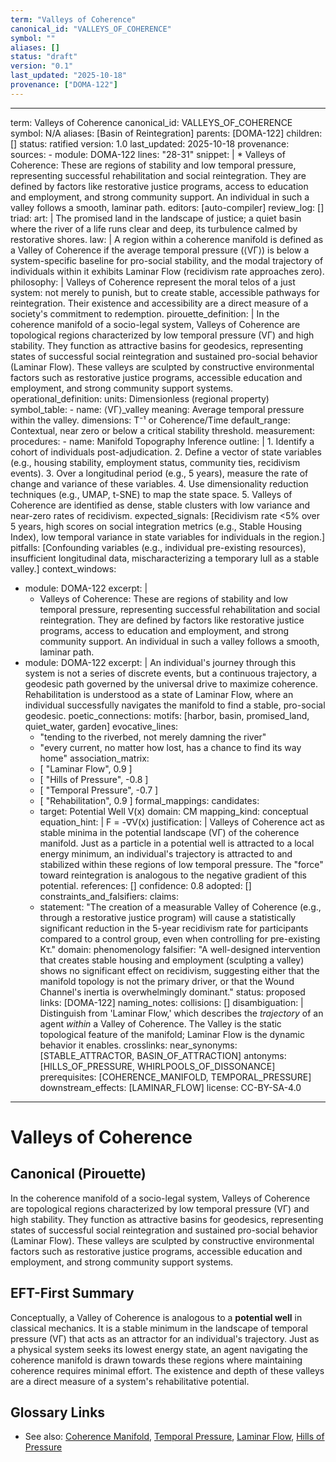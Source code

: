 ```yaml
---
term: "Valleys of Coherence"
canonical_id: "VALLEYS_OF_COHERENCE"
symbol: ""
aliases: []
status: "draft"
version: "0.1"
last_updated: "2025-10-18"
provenance: ["DOMA-122"]
---
```


---
term: Valleys of Coherence
canonical_id: VALLEYS_OF_COHERENCE
symbol: N/A
aliases: [Basin of Reintegration]
parents: [DOMA-122]
children: []
status: ratified
version: 1.0
last_updated: 2025-10-18
provenance:
  sources:
    - module: DOMA-122
      lines: "28-31"
      snippet: |
        *   Valleys of Coherence: These are regions of stability and low temporal pressure, representing successful rehabilitation and social reintegration. They are defined by factors like restorative justice programs, access to education and employment, and strong community support. An individual in such a valley follows a smooth, laminar path.
  editors: [auto-compiler]
  review_log: []
triad:
  art: |
    The promised land in the landscape of justice; a quiet basin where the river of a life runs clear and deep, its turbulence calmed by restorative shores.
  law: |
    A region within a coherence manifold is defined as a Valley of Coherence if the average temporal pressure (⟨VΓ⟩) is below a system-specific baseline for pro-social stability, and the modal trajectory of individuals within it exhibits Laminar Flow (recidivism rate approaches zero).
  philosophy: |
    Valleys of Coherence represent the moral telos of a just system: not merely to punish, but to create stable, accessible pathways for reintegration. Their existence and accessibility are a direct measure of a society's commitment to redemption.
pirouette_definition: |
  In the coherence manifold of a socio-legal system, Valleys of Coherence are topological regions characterized by low temporal pressure (VΓ) and high stability. They function as attractive basins for geodesics, representing states of successful social reintegration and sustained pro-social behavior (Laminar Flow). These valleys are sculpted by constructive environmental factors such as restorative justice programs, accessible education and employment, and strong community support systems.
operational_definition:
  units: Dimensionless (regional property)
  symbol_table:
    - name: ⟨VΓ⟩_valley
      meaning: Average temporal pressure within the valley.
      dimensions: T⁻¹ or Coherence/Time
      default_range: Contextual, near zero or below a critical stability threshold.
  measurement:
    procedures:
      - name: Manifold Topography Inference
        outline: |
          1. Identify a cohort of individuals post-adjudication.
          2. Define a vector of state variables (e.g., housing stability, employment status, community ties, recidivism events).
          3. Over a longitudinal period (e.g., 5 years), measure the rate of change and variance of these variables.
          4. Use dimensionality reduction techniques (e.g., UMAP, t-SNE) to map the state space.
          5. Valleys of Coherence are identified as dense, stable clusters with low variance and near-zero rates of recidivism.
        expected_signals: [Recidivism rate <5% over 5 years, high scores on social integration metrics (e.g., Stable Housing Index), low temporal variance in state variables for individuals in the region.]
        pitfalls: [Confounding variables (e.g., individual pre-existing resources), insufficient longitudinal data, mischaracterizing a temporary lull as a stable valley.]
context_windows:
  - module: DOMA-122
    excerpt: |
      *   Valleys of Coherence: These are regions of stability and low temporal pressure, representing successful rehabilitation and social reintegration. They are defined by factors like restorative justice programs, access to education and employment, and strong community support. An individual in such a valley follows a smooth, laminar path.
  - module: DOMA-122
    excerpt: |
      An individual's journey through this system is not a series of discrete events, but a continuous trajectory, a geodesic path governed by the universal drive to maximize coherence. Rehabilitation is understood as a state of Laminar Flow, where an individual successfully navigates the manifold to find a stable, pro-social geodesic.
poetic_connections:
  motifs: [harbor, basin, promised_land, quiet_water, garden]
  evocative_lines:
    - "tending to the riverbed, not merely damning the river"
    - "every current, no matter how lost, has a chance to find its way home"
  association_matrix:
    - [ "Laminar Flow", 0.9 ]
    - [ "Hills of Pressure", -0.8 ]
    - [ "Temporal Pressure", -0.7 ]
    - [ "Rehabilitation", 0.9 ]
formal_mappings:
  candidates:
    - target: Potential Well V(x)
      domain: CM
      mapping_kind: conceptual
      equation_hint: |
        F = -∇V(x)
      justification: |
        Valleys of Coherence act as stable minima in the potential landscape (VΓ) of the coherence manifold. Just as a particle in a potential well is attracted to a local energy minimum, an individual's trajectory is attracted to and stabilized within these regions of low temporal pressure. The "force" toward reintegration is analogous to the negative gradient of this potential.
      references: []
      confidence: 0.8
  adopted: []
constraints_and_falsifiers:
  claims:
    - statement: "The creation of a measurable Valley of Coherence (e.g., through a restorative justice program) will cause a statistically significant reduction in the 5-year recidivism rate for participants compared to a control group, even when controlling for pre-existing Kτ."
      domain: phenomenology
      falsifier: "A well-designed intervention that creates stable housing and employment (sculpting a valley) shows no significant effect on recidivism, suggesting either that the manifold topology is not the primary driver, or that the Wound Channel's inertia is overwhelmingly dominant."
      status: proposed
      links: [DOMA-122]
naming_notes:
  collisions: []
  disambiguation: |
    Distinguish from 'Laminar Flow,' which describes the *trajectory* of an agent *within* a Valley of Coherence. The Valley is the static topological feature of the manifold; Laminar Flow is the dynamic behavior it enables.
crosslinks:
  near_synonyms: [STABLE_ATTRACTOR, BASIN_OF_ATTRACTION]
  antonyms: [HILLS_OF_PRESSURE, WHIRLPOOLS_OF_DISSONANCE]
  prerequisites: [COHERENCE_MANIFOLD, TEMPORAL_PRESSURE]
  downstream_effects: [LAMINAR_FLOW]
license: CC-BY-SA-4.0
---

# Valleys of Coherence

## Canonical (Pirouette)
In the coherence manifold of a socio-legal system, Valleys of Coherence are topological regions characterized by low temporal pressure (VΓ) and high stability. They function as attractive basins for geodesics, representing states of successful social reintegration and sustained pro-social behavior (Laminar Flow). These valleys are sculpted by constructive environmental factors such as restorative justice programs, accessible education and employment, and strong community support systems.

## EFT-First Summary
Conceptually, a Valley of Coherence is analogous to a **potential well** in classical mechanics. It is a stable minimum in the landscape of temporal pressure (VΓ) that acts as an attractor for an individual's trajectory. Just as a physical system seeks its lowest energy state, an agent navigating the coherence manifold is drawn towards these regions where maintaining coherence requires minimal effort. The existence and depth of these valleys are a direct measure of a system's rehabilitative potential.

## Glossary Links
- See also: [Coherence Manifold](<link>), [Temporal Pressure](<link>), [Laminar Flow](<link>), [Hills of Pressure](<link>)